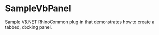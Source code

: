 SampleVbPanel
=============

Sample VB.NET RhinoCommon plug-in that demonstrates how to create a tabbed, docking panel.